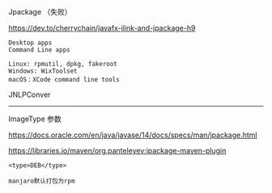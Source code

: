 Jpackage （失败）

https://dev.to/cherrychain/javafx-jlink-and-jpackage-h9

```
Desktop apps
Command Line apps

Linux: rpmutil, dpkg, fakeroot
Windows: WixToolset
macOS：XCode command line tools
```



JNLPConver





---

ImageType 参数

https://docs.oracle.com/en/java/javase/14/docs/specs/man/jpackage.html

https://libraries.io/maven/org.panteleyev:jpackage-maven-plugin

```
<type>DEB</type>

manjaro默认打包为rpm
```

